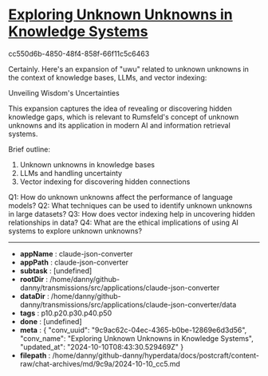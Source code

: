 # [Exploring Unknown Unknowns in Knowledge Systems](https://claude.ai/chat/9c9ac62c-04ec-4365-b0be-12869e6d3d56)

cc550d6b-4850-48f4-858f-66f11c5c6463

 Certainly. Here's an expansion of "uwu" related to unknown unknowns in the context of knowledge bases, LLMs, and vector indexing:

Unveiling Wisdom's Uncertainties

This expansion captures the idea of revealing or discovering hidden knowledge gaps, which is relevant to Rumsfeld's concept of unknown unknowns and its application in modern AI and information retrieval systems.

Brief outline:
1. Unknown unknowns in knowledge bases
2. LLMs and handling uncertainty
3. Vector indexing for discovering hidden connections

Q1: How do unknown unknowns affect the performance of language models?
Q2: What techniques can be used to identify unknown unknowns in large datasets?
Q3: How does vector indexing help in uncovering hidden relationships in data?
Q4: What are the ethical implications of using AI systems to explore unknown unknowns?

---

* **appName** : claude-json-converter
* **appPath** : claude-json-converter
* **subtask** : [undefined]
* **rootDir** : /home/danny/github-danny/transmissions/src/applications/claude-json-converter
* **dataDir** : /home/danny/github-danny/transmissions/src/applications/claude-json-converter/data
* **tags** : p10.p20.p30.p40.p50
* **done** : [undefined]
* **meta** : {
  "conv_uuid": "9c9ac62c-04ec-4365-b0be-12869e6d3d56",
  "conv_name": "Exploring Unknown Unknowns in Knowledge Systems",
  "updated_at": "2024-10-10T08:43:30.529469Z"
}
* **filepath** : /home/danny/github-danny/hyperdata/docs/postcraft/content-raw/chat-archives/md/9c9a/2024-10-10_cc5.md